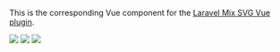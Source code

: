 This is the corresponding Vue component for the [Laravel Mix SVG Vue plugin](https://github.com/danielstgt/laravel-mix-svg-vue).

[![](https://img.shields.io/npm/v/svg-vue3.svg?color=blue)](https://www.npmjs.com/package/svg-vue3)
[![](https://img.shields.io/npm/l/svg-vue3.svg?color=blueviolet)](https://www.npmjs.com/package/svg-vue3)
[![](https://img.shields.io/npm/dm/svg-vue3.svg)](https://npmcharts.com/compare/svg-vue3?minimal=true)

